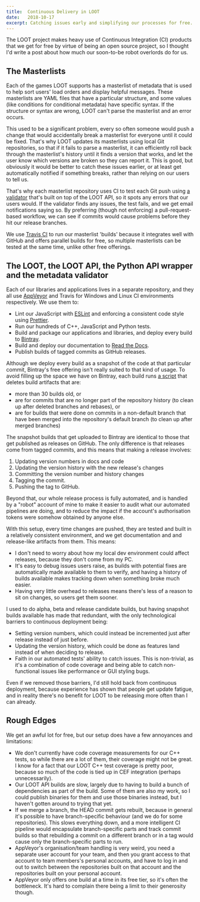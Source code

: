 ```yaml
---
title:  Continuous Delivery in LOOT
date:   2018-10-17
excerpt: Catching issues early and simplifying our processes for free.
---
```


The LOOT project makes heavy use of Continuous Integration (CI) products that we
get for free by virtue of being an open source project, so I thought I'd write a
post about how much our soon-to-be robot overlords do for us.

## The Masterlists

Each of the games LOOT supports has a masterlist of metadata that is used to
help sort users' load orders and display helpful messages. These masterlists are
YAML files that have a particular structure, and some values (like conditions
for conditional metadata) have specific syntax. If the structure or syntax are
wrong, LOOT can't parse the masterlist and an error occurs.

This used to be a significant problem, every so often someone would push a
change that would accidentally break a masterlist for everyone until it could be
fixed. That's why LOOT updates its masterlists using local Git repositories, so
that if it fails to parse a masterlist, it can efficiently roll back through the
masterlist's history until it finds a version that works, and let the user know
which versions are broken so they can report it. This is good, but obviously it
would be better to catch these issues earlier, or at least get automatically
notified if something breaks, rather than relying on our users to tell us.

That's why each masterlist repository uses CI to test each Git push using [a
validator](https://github.com/loot/metadata-validator) that's built on top of
the LOOT API, so it spots any errors that our users would. If the validator
finds any issues, the test fails, and we get email notifications saying so. By
preferring (though not enforcing) a pull-request-based workflow, we can see if
commits would cause problems before they hit our release branches.

We use [Travis CI](https://travis-ci.org/) to run our masterlist 'builds'
because it integrates well with GitHub and offers parallel builds for free, so
multiple masterlists can be tested at the same time, unlike other free
offerings.

## The LOOT, the LOOT API, the Python API wrapper and the metadata validator

Each of our libraries and applications lives in a separate repository, and they
all use [AppVeyor](https://www.appveyor.com/) and Travis for Windows and Linux CI environments respectively.
We use them to:

- Lint our JavaScript with [ESLint](https://eslint.org/) and enforcing a
  consistent code style using [Prettier](https://prettier.io/).
- Run our hundreds of C++, JavaScript and Python tests.
- Build and package our applications and libraries, and deploy every build to
  [Bintray](https://bintray.com/loot/snapshots).
- Build and deploy our documentation to [Read the
  Docs](https://readthedocs.org/).
- Publish builds of tagged commits as GitHub releases.

Although we deploy every build as a snapshot of the code at that particular
commit, Bintray's free offering isn't really suited to that kind of usage. To
avoid filling up the space we have on Bintray, each build runs [a
script](https://github.com/Ortham/ci-scripts/blob/master/delete_old_bintray_versions.py)
that deletes build artifacts that are:

- more than 30 builds old, or
- are for commits that are no longer part of the repository history (to clean up
  after deleted branches and rebases), or
- are for builds that were done on commits in a non-default branch that have
  been merged into the repository's default branch (to clean up after merged
  branches)

The snapshot builds that get uploaded to Bintray are identical to those that get
published as releases on GitHub. The only difference is that releases come from
tagged commits, and this means that making a release involves:

1. Updating version numbers in docs and code
2. Updating the version history with the new release's changes
3. Committing the version number and history changes
4. Tagging the commit.
5. Pushing the tag to GitHub.

Beyond that, our whole release process is fully automated, and is handled by a
"robot" account of mine to make it easier to audit what our automated pipelines
are doing, and to reduce the impact if the account's authorisation tokens were
somehow obtained by anyone else.

With this setup, every time changes are pushed, they are tested and built in a
relatively consistent environment, and we get documentation and and release-like
artifacts from them. This means:

- I don't need to worry about how my local dev environment could affect
  releases, because they don't come from my PC.
- It's easy to debug issues users raise, as builds with potential fixes are
  automatically made available to them to verify, and having a history of builds
  available makes tracking down when something broke much easier.
- Having very little overhead to releases means there's less of a reason to sit
  on changes, so users get them sooner.

I used to do alpha, beta and release candidate builds, but having snapshot
builds available has made that redundant, with the only technological barriers
to continuous deployment being:

- Setting version numbers, which could instead be incremented just after release
  instead of just before.
- Updating the version history, which could be done as features land instead of
  when deciding to release.
- Faith in our automated tests' ability to catch issues. This is non-trivial, as
  it's a combination of code coverage and being able to catch non-functional
  issues like performance or GUI styling bugs.

Even if we removed those barriers, I'd still hold back from continuous
deployment, because experience has shown that people get update fatigue, and
in reality there's no benefit for LOOT to be releasing more often than I can
already.

## Rough Edges

We get an awful lot for free, but our setup does have a few annoyances and
limitations:

- We don't currently have code coverage measurements for our C++ tests, so while
  there are a lot of them, their coverage might not be great. I know for a fact
  that our LOOT C++ test coverage is pretty poor, because so much of the code is
  tied up in CEF integration (perhaps unnecessarily).
- Our LOOT API builds are slow, largely due to having to build a bunch of
  dependencies as part of the build. Some of them are also my work, so I could
  publish binaries for them and use those binaries instead, but I haven't gotten
  around to trying that yet.
- If we merge a branch, the HEAD commit gets rebuilt, because in general it's
  possible to have branch-specific behaviour (and we do for some repositories).
  This slows everything down, and a more intelligent CI pipeline would
  encapsulate branch-specific parts and track commit builds so that rebuilding
  a commit on a different branch or in a tag would cause only the
  branch-specific parts to run.
- AppVeyor's organisation/team handling is very weird, you need a separate user
  account for your team, and then you grant access to that account to team
  members's personal accounts, and have to log in and out to switch between the
  repositories built on that account and the repositories built on your personal
  account.
- AppVeyor only offers one build at a time in its free tier, so it's often the
  bottleneck. It's hard to complain there being a limit to their generosity
  though.
